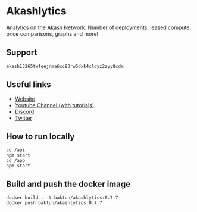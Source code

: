 # Akashlytics

Analytics on the [Akash Network](https://akash.network/). Number of deployments, leased compute, price comparisons, graphs and more!

## Support

`akash13265twfqejnma6cc93rw5dxk4cldyz2zyy8cdm`

## Useful links

- [Website](https://www.akashlytics.com/deploy)
- [Youtube Channel (with tutorials)](https://www.youtube.com/channel/UC1rgl1y8mtcQoa9R_RWO0UA)
- [Discord](https://discord.gg/rXDFNYnFwv)
- [Twitter](https://twitter.com/thereisnomax)

## How to run locally

```
cd /api
npm start
cd /app
npm start
```

## Build and push the docker image

```
docker build . -t baktun/akashlytics:0.7.7
docker push baktun/akashlytics:0.7.7
```
